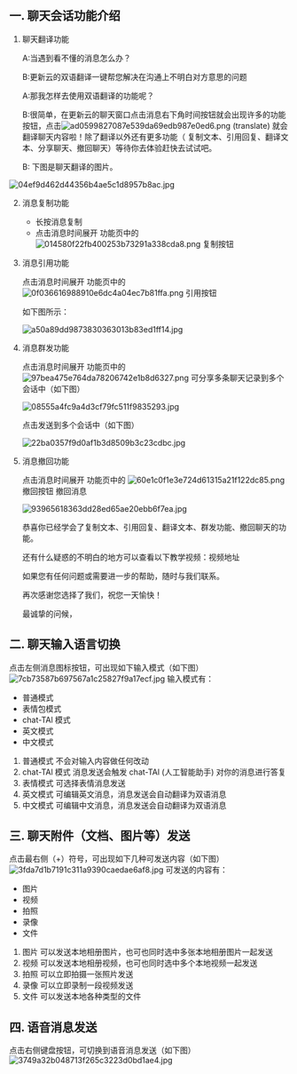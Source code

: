 ## 一. 聊天会话功能介绍

1. 聊天翻译功能

   A:当遇到看不懂的消息怎么办？

   B:更新云的双语翻译一键帮您解决在沟通上不明白对方意思的问题

   A:那我怎样去使用双语翻译的功能呢？

   B:很简单，在更新云的聊天窗口点击消息右下角时间按钮就会出现许多的功能按钮，点击![ad0599827087e539da69edb987e0ed6.png](https://s2.loli.net/2023/09/01/STRiE72FCrLGZn8.png) (translate) 就会翻译聊天内容啦！除了翻译以外还有更多功能（ 复制文本、引用回复、翻译文本、分享聊天、撤回聊天）等待你去体验赶快去试试吧。

   B: 下图是聊天翻译的图片。

  ![04ef9d462d44356b4ae5c1d8957b8ac.jpg](https://s2.loli.net/2023/09/01/mWuUZoiL9YKvAST.jpg)

2. 消息复制功能

   * 长按消息复制
   * 点击消息时间展开 功能页中的 ![014580f22fb400253b73291a338cda8.png](https://s2.loli.net/2023/09/01/ktMb8yLe3jIrcEg.png) 复制按钮

3. 消息引用功能

   点击消息时间展开 功能页中的  ![0f036616988910e6dc4a04ec7b81ffa.png](https://s2.loli.net/2023/09/01/eGX14lih6PDMCnu.png) 引用按钮

   如下图所示：

   ![a50a89dd9873830363013b83ed1ff14.jpg](https://s2.loli.net/2023/09/01/t13XEz7KFIi9bhq.jpg)

   

4. 消息群发功能

   点击消息时间展开 功能页中的 ![97bea475e764da78206742e1b8d6327.png](https://s2.loli.net/2023/09/01/RSzwvHuhGadEP9C.png)  可分享多条聊天记录到多个会话中（如下图）

   ![08555a4fc9a4d3cf79fc511f9835293.jpg](https://s2.loli.net/2023/09/01/1xSXft6rqzu7gRk.jpg)

    点击发送到多个会话中（如下图）

   ![22ba0357f9d0af1b3d8509b3c23cdbc.jpg](https://s2.loli.net/2023/09/01/UjsXP4efCcTY8qn.jpg)

   

5. 消息撤回功能

   点击消息时间展开 功能页中的 ![60e1c0f1e3e724d61315a21f122dc85.png](https://s2.loli.net/2023/09/01/dSU4rIHmYzblxVo.png) 撤回按钮 撤回消息

   ![93965618363dd28ed65ae20ebb6f7ea.jpg](https://s2.loli.net/2023/09/01/yOtVuzQc6bGExiq.jpg)

   
   恭喜你已经学会了复制文本、引用回复、翻译文本、群发功能、撤回聊天的功能。

   还有什么疑惑的不明白的地方可以查看以下教学视频：视频地址

   如果您有任何问题或需要进一步的帮助，随时与我们联系。

   再次感谢您选择了我们，祝您一天愉快！

   最诚挚的问候，

## 二. 聊天输入语言切换
点击左侧消息图标按钮，可出现如下输入模式（如下图）
![7cb73587b697567a1c25827f9a17ecf.jpg](https://s2.loli.net/2023/09/01/jd1PAacWHFInsVG.jpg)
   输入模式有：
   * 普通模式
   * 表情包模式
   * chat-TAl 模式
   * 英文模式
   * 中文模式
1. 普通模式
   不会对输入内容做任何改动
2. chat-TAl 模式
   消息发送会触发 chat-TAl (人工智能助手) 对你的消息进行答复
3. 表情模式
   可选择表情消息发送
4. 英文模式
   可编辑英文消息，消息发送会自动翻译为双语消息
5. 中文模式
   可编辑中文消息，消息发送会自动翻译为双语消息

## 三. 聊天附件（文档、图片等）发送
点击最右侧（+）符号，可出现如下几种可发送内容（如下图）
![3fda7d1b7191c311a9390caedae6af8.jpg](https://s2.loli.net/2023/09/01/H6JO9EQ54w3LBYx.jpg)
   可发送的内容有：
   * 图片
   * 视频
   * 拍照
   * 录像
   * 文件

1. 图片
   可以发送本地相册图片，也可也同时选中多张本地相册图片一起发送
2. 视频
   可以发送本地相册视频，也可也同时选中多个本地视频一起发送
3. 拍照
   可以立即拍摄一张照片发送
4. 录像
   可以立即录制一段视频发送
5. 文件
   可以发送本地各种类型的文件

## 四. 语音消息发送
点击右侧键盘按钮，可切换到语音消息发送（如下图）
![3749a32b048713f265c3223d0bd1ae4.jpg](https://s2.loli.net/2023/09/01/h3gZHSLjfY6IMpc.jpg)





